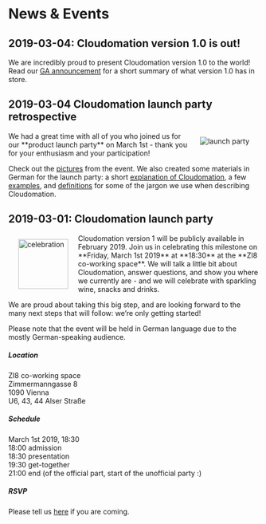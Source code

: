 # News & Events

## 2019-03-04: Cloudomation version 1.0 is out!
We are incredibly proud to present Cloudomation version 1.0 to the world!  
Read our [GA announcement](/site/Hooray+GA) for a short summary of what version 1.0 has in store.

## 2019-03-04 Cloudomation launch party retrospective
<img src="/sitedata/images/launch_party.JPG" alt="launch party" class="responsive d-none d-md-block" style="float:right; margin: 10px 20px"/>
We had a great time with all of you who joined us for our **product launch party** on March 1st - thank you for your enthusiasm and your participation!

Check out the [pictures](https://photos.app.goo.gl/tqm3oom1o1v8ZVQW9) from the event. We also created some materials in German for the launch party: a short [explanation of Cloudomation](/sitedata/downloads/Cloudomation_kurz_erklärt.pdf), a few [examples](/sitedata/downloads/Cloudomation_Beispiele.pdf), and [definitions](/sitedata/downloads/Cloudomation_was_bedeutet.pdf) for some of the jargon we use when describing Cloudomation.

## 2019-03-01: Cloudomation launch party
<img src="/sitedata/images/party_horn.PNG" alt="celebration" class="d-none d-md-block" width="100" style="float:left; margin: 10px 20px"/>
Cloudomation version 1 will be publicly available in February 2019. Join us in celebrating this milestone on **Friday, March 1st 2019** at **18:30** at the **ZI8 co-working space**. We will talk a little bit about Cloudomation, answer questions, and show you where we currently are - and we will celebrate with sparkling wine, snacks and drinks.

We are proud about taking this big step, and are looking forward to the many next steps that will follow: we’re only getting started!

Please note that the event will be held in German language due to the mostly German-speaking audience.

##### Location
ZI8 co-working space  
Zimmermanngasse 8  
1090 Vienna  
U6, 43, 44 Alser Straße  

##### Schedule
March 1st 2019, 18:30  
18:00 admission  
18:30 presentation  
19:30 get-together  
21:00 end (of the official part, start of the unofficial party :)

##### RSVP
Please tell us [here](https://doodle.com/poll/q9srp5h6dubsinz6) if you are coming.
